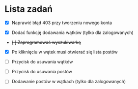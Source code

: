 # Lista zadań

- [X] Naprawić błąd 403 przy tworzeniu nowego konta

- [X] Dodać funkcję dodawania wątków (tylko dla zalogowanych)

- ~~[ ] Zaprogramować wyszukiwarkę~~

- [X] Po kliknięciu w wątek musi otwierać się lista postów

- [ ] Przycisk do usuwania wątków

- [ ] Przycisk do usuwania postów

- [ ] Dodawanie postów w wątkach (tylko dla zalogowanych)
